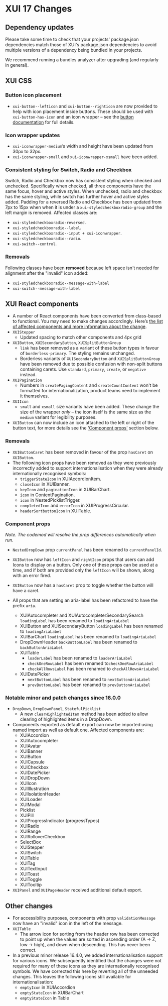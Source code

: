 # XUI 17 Changes

## Dependency updates

Please take some time to check that your projects' package.json dependencies match those of XUI's package.json dependencies to avoid multiple versions of a dependency being bundled in your projects.

We recommend running a bundles analyzer after upgrading (and regularly in general).

## XUI CSS

### Button icon placement

- `xui-button--lefticon` and `xui-button--righticon` are now provided to help with icon placement inside buttons. These should be used with `xui-button-has-icon` and an icon wrapper – see the [button documentation](https://xui.xero.com/17.0.0/section-components-controls-button.html#components-controls-button-9) for full details.

### Icon wrapper updates

- `xui-iconwrapper-medium`’s width and height have been updated from 30px to 32px.
- `xui-iconwrapper-small` and `xui-iconwrapper-xsmall` have been added.

### Consistent styling for Switch, Radio and Checkbox

Switch, Radio and Checkbox now has consistent styling when checked and unchecked. Specifically when checked, all three components have the same focus, hover and active styles. When unchecked, radio and checkbox has the same styling, while switch has further hover and active styles added. Padding for a reversed Radio and Checkbox has been updated from 7px to 15px when when it is under a `xui-styledcheckboxradio-group` and the left margin is removed. Affected classes are:

- `xui-styledcheckboxradio-reversed`.
- `xui-styledcheckboxradio--label`.
- `xui-styledcheckboxradio--input + xui-iconwrapper`.
- `xui-styledcheckboxradio--radio`.
- `xui-switch--control`.

### Removals

Following classes have been **removed** because left space isn't needed for alignment after the "invalid" icon added:

- `xui-styledcheckboxradio--message-with-label`
- `xui-switch--message-with-label`

## XUI React components

- A number of React components have been converted from class-based to functional. You may need to make changes accordingly. Here’s [the list of affected components and more information about the change](https://docs.google.com/document/d/1x2vwW-cYZaX2hVmDk4rQBtoP-pp6Q2PNJbFY5-n7t78/edit).
- `XUIStepper`
  - Updated spacing to match other components and 4px grid
- `XUIButton`, `XUISecondaryButton`, `XUISplitButtonGroup`
  - `link` has been removed as a variant of these button types in favour of `borderless-primary`. The styling remains unchanged.
  - Borderless variants of `XUISecondaryButton` and `XUISplitButtonGroup` have been removed due to possible confusion with non-split buttons containing carets. Use `standard`, `primary`, `create`, or `negative` instead.
- `XUIPagination`
  - Numbers in `createPagingContent` and `createCountContent` won't be formatted for internationalization, product teams need to implement it themselves.
- `XUIIcon`
  - `small` and `xsmall` size variants have been added. These change the size of the wrapper _only_ – the icon itself is the same size as the `medium` variant for legibility purposes.
- `XUIButton` can now include an icon attached to the left or right of the button text, for more details see the ['Component props'](#Component-props) section below.

### Removals

- `XUIButtonCaret` has been removed in favour of the prop `hasCaret` on `XUIButton`.
- The following icon props have been removed as they were previously incorrectly added to support internationalisation when they were already internationally recognised symbols:
  - `triggerStateIcon` in XUIAccordionItem.
  - `closeIcon` in XUIBanner.
  - `keyIcon` and `paginationIcon` in XUIBarChart.
  - `icon` in ContentPagination.
  - `icon` in NestedPicklistTrigger.
  - `completedIcon` and `errorIcon` in XUIProgressCircular.
  - `headerSortbuttonIcon` in XUITable.

### Component props

_Note. The codemod will resolve the prop differences automatically when run._

- `NestedDropDown` prop `currentPanel` has been renamed to `currentPanelId`.

- `XUIButton` now has `leftIcon` and `rightIcon` props that users can add Icons to display on a button. Only one of these props can be used at a time, and if both are provided only the `leftIcon` will be shown, along with an error fired.

- `XUIButton` now has a `hasCaret` prop to toggle whether the button will have a caret.

- All props that are setting an aria-label has been refactored to have the prefix `aria`.
  - XUIAutocompleter and XUIAutocompleterSecondarySearch `loadingLabel` has been renamed to `loadingAriaLabel`
  - XUIButton and XUISecondaryButton `loadingLabel` has been renamed to `loadingAriaLabel`
  - XUIBarChart `loadingLabel` has been renamed to `loadingAriaLabel`
  - DropDownHeader `backButtonLabel` has been renamed to `backButtonAriaLabel`
  - XUITable
    - `loaderLabel` has been renamed to `loaderAriaLabel`
    - `checkOneRowLabel` has been renamed to`checkOneRowAriaLabel`
    - `checkAllRowsLabel` has been renamed to `checkAllRowsAriaLabel`
  - XUIDatePicker
    - `nextButtonLabel` has been renamed to `nextButtonAriaLabel`
    - `prevButtonLabel` has been renamed to `prevButtonAriaLabel`

### Notable minor and patch changes since 16.0.0

- `DropDown`, `DropDownPanel`, `StatefulPicklist`
  - A new `clearHighlightedItem` method has been added to allow clearing of highlighted items in a DropDown.
- Components exported as default export can now be imported using named import as well as default one. Affected components are:
  - XUIAccordion
  - XUIAutocompleter
  - XUIAvatar
  - XUIBanner
  - XUIButton
  - XUICapsule
  - XUICheckbox
  - XUIDatePicker
  - XUIDropDown
  - XUIIcon
  - XUIIllustration
  - XUIIsolationHeader
  - XUILoader
  - XUIModal
  - Picklist
  - XUIPill
  - XUIProgressIndicator (progressTypes)
  - XUIRadio
  - XUIRange
  - XUIRolloverCheckbox
  - SelectBox
  - XUIStepper
  - XUISwitch
  - XUITable
  - XUITag
  - XUITextInput
  - XUIToast
  - XUIToggle
  - XUITooltip
- `XUIPanel` and `XUIPageHeader` received additional default export.

## Other changes

- For accessibility purposes, components with prop `validationMessage` now have an "invalid" icon in the left of the message.
- `XUITable`
  - The arrow icon for sorting from the header row has been corrected to point up when the values are sorted in ascending order (A -> Z, low -> high), and down when descending. This has never been correct.
- In a previous minor release 16.4.0, we added internationalisation support for various icons. We subsequently identified that the changes were not required for many of these icons as they are internationally recognised symbols. We have corrected this here by reverting all of the unneeded changes. This leaves the following icons still available for internationalisation:
  - `emptyIcon` in XUIAccordion
  - `emptyStateIcon` in XUIBarChart
  - `emptyStateIcon` in Table
